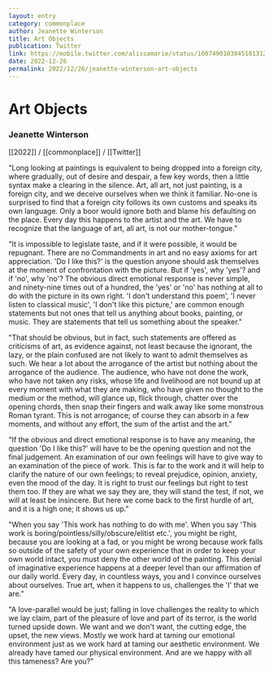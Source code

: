 ```yaml
---
layout: entry
category: commonplace
author: Jeanette Winterson
title: Art Objects
publication: Twitter
link: https://mobile.twitter.com/alissamarie/status/1607490103945101312
date: 2022-12-26
permalink: 2022/12/26/jeanette-winterson-art-objects
---
```


# Art Objects

### Jeanette Winterson

[[2022]] / [[commonplace]] / [[Twitter]]

"Long looking at paintings is equivalent to being dropped into a foreign city, where gradually, out of desire and despair, a few key words, then a little syntax make a clearing in the silence. Art, all art, not just painting, is a foreign city, and we deceive ourselves when we think it familiar. No-one is surprised to find that a foreign city follows its own customs and speaks its own language. Only a boor would ignore both and blame his defaulting on the place. Every day this happens to the artist and the art. We have to recognize that the language of art, all art, is not our mother-tongue."

"It is impossible to legislate taste, and if it were possible, it would be repugnant. There are no Commandments in art and no easy axioms for art appreciation. 'Do I like this?' is the question anyone should ask themselves at the moment of confrontation with the picture. But if 'yes', why 'yes'? and if 'no', why 'no'? The obvious direct emotional response is never simple, and ninety-nine times out of a hundred, the 'yes' or 'no' has nothing at all to do with the picture in its own right. 'I don't understand this poem', 'I never listen to classical music', 'I don't like this picture,' are common enough statements but not ones that tell us anything about books, painting, or music. They are statements that tell us something about the speaker."

"That should be obvious, but in fact, such statements are offered as criticisms of art, as evidence against, not least because the ignorant, the lazy, or the plain confused are not likely to want to admit themselves as such. We hear a lot about the arrogance of the artist but nothing about the arrogance of the audience. The audience, who have not done the work, who have not taken any risks, whose life and livelihood are not bound up at every moment with what they are making, who have given no thought to the medium or the method, will glance up, flick through, chatter over the opening chords, then snap their fingers and walk away like some monstrous Roman tyrant. This is not arrogance; of course they can absorb in a few moments, and without any effort, the sum of the artist and the art."

"If the obvious and direct emotional response is to have any meaning, the question 'Do I like this?' will have to be the opening question and not the final judgement. An examination of our own feelings will have to give way to an examination of the piece of work. This is far to the work and it will help to clarify the nature of our own feelings; to reveal prejudice, opinion, anxiety, even the mood of the day. It is right to trust our feelings but right to test them too. If they are what we say they are, they will stand the test, if not, we will at least be insincere. But here we come back to the first hurdle of art, and it is a high one; it shows us up."

"When you say 'This work has nothing to do with me'. When you say 'This work is boring/pointless/silly/obscure/elitist etc.', you might be right, because you are looking at a fad, or you might be wrong because work falls so outside of the safety of your own experience that in order to keep your own world intact, you must deny the other world of the painting. This denial of imaginative experience happens at a deeper level than our affirmation of our daily world. Every day, in countless ways, you and I convince ourselves about ourselves. True art, when it happens to us, challenges the 'I' that we are."

"A love-parallel would be just; falling in love challenges the reality to which we lay claim, part of the pleasure of love and part of its terror, is the world turned upside down. We want and we don't want, the cutting edge, the upset, the new views. Mostly we work hard at taming our emotional environment just as we work hard at taming our aesthetic environment. We already have tamed our physical environment. And are we happy with all this tameness? Are you?"
